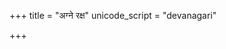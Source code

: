+++
title = "अग्ने रक्ष"
unicode_script = "devanagari"

+++
<div class="js_include" url="/vedAH_sAma/paravastu-saama/devaH/agniH/agne_raxa/"  newLevelForH1="1" includeTitle="false"> </div>